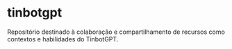 # tinbotgpt
Repositório destinado à colaboração e compartilhamento de recursos como contextos e habilidades do TinbotGPT.
